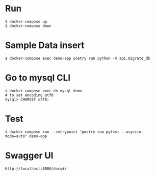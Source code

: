 # Run

```Shell
$ docker-compose up
$ docker-compose down
```

# Sample Data insert

```Shell
$ docker-compose exec demo-app poetry run python -m api.migrate_db
```

# Go to mysql CLI

```Shell
$ docker-compose exec db mysql demo
# to set encoding utf8
mysql> CHARSET utf8;
```

# Test

```Shell
$ docker-compose run --entrypoint "poetry run pytest --asyncio-mode=auto" demo-app
```

# Swagger UI

```Shell
http://localhost:8000/docs#/
```
